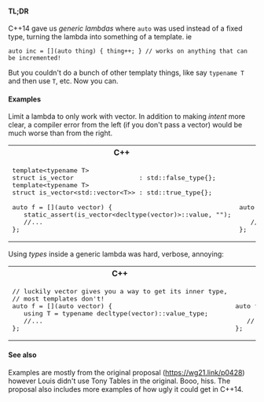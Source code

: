 #### TL;DR

C++14 gave us _generic lambdas_ where `auto` was used instead of a fixed type, turning the lambda into something of a template. ie

`auto inc = [](auto thing) { thing++; } // works on anything that can be incremented!`

But you couldn't do a bunch of other templaty things, like say `typename T` and then use `T`, etc.
Now you can.

#### Examples

Limit a lambda to only work with vector.
In addition to making _intent_ more clear,
a compiler error from the left (if you don't pass a vector) would be much worse than from the right.

<table>
<tr>
<th>
C++
</th>
<th>
C++20
</th>
</tr>
<tr>
<td  valign="top">

<pre lang="cpp">
template&lt;typename T&gt;
struct is_vector                 : std::false_type{};
template&lt;typename T>
struct is_vector&lt;std::vector&lt;T&gt;&gt; : std::true_type{};

auto f = [](auto vector) {
   static_assert(is_vector&lt;decltype(vector)&gt;::value, "");
   //...
};
</pre>
</td>
<td  valign="top">

<pre lang="cpp">
 
 
 
 
 
auto f = []&lt;typename T&gt;(std::vector&lt;T&gt; vector) {

   //...
};
</pre>
</td>
</tr>
</table>


Using _types_ inside a generic lambda was hard, verbose, annoying:

<table>
<tr>
<th>
C++
</th>
<th>
C++20
</th>
</tr>
<tr>
<td  valign="top">

<pre lang="cpp">
// luckily vector gives you a way to get its inner type,
// most templates don't!
auto f = [](auto vector) {
   using T = typename decltype(vector)::value_type;
   //...
};
</pre>
</td>
<td  valign="top">

<pre lang="cpp">
 
 
auto f = []&lt;typename T&gt;(std::vector&lt;T&gt; vector) {

   //...
};
</pre>
</td>
</tr>
</table>





#### See also

Examples are mostly from the original proposal (https://wg21.link/p0428) however Louis didn't use Tony Tables in the original. Booo, hiss.
The proposal also includes more examples of how ugly it could get in C++14.

